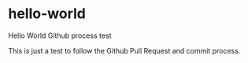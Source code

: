 # hello-world
Hello World Github process test

This is just a test to follow the Github Pull Request and commit process.
